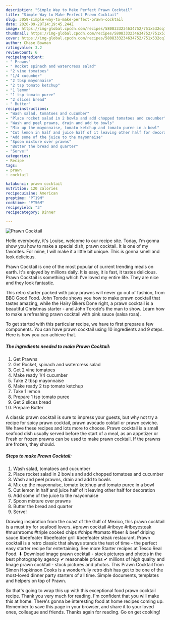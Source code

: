 ```yaml
---
description: "Simple Way to Make Perfect Prawn Cocktail"
title: "Simple Way to Make Perfect Prawn Cocktail"
slug: 3059-simple-way-to-make-perfect-prawn-cocktail
date: 2020-09-28T14:19:45.244Z
image: https://img-global.cpcdn.com/recipes/5808333234634752/751x532cq70/prawn-cocktail-recipe-main-photo.jpg
thumbnail: https://img-global.cpcdn.com/recipes/5808333234634752/751x532cq70/prawn-cocktail-recipe-main-photo.jpg
cover: https://img-global.cpcdn.com/recipes/5808333234634752/751x532cq70/prawn-cocktail-recipe-main-photo.jpg
author: Chase Bowman
ratingvalue: 3.2
reviewcount: 6
recipeingredient:
- " Prawns"
- " Rocket spinach and watercress salad"
- "2 vine tomatoes"
- "1/4 cucumber"
- "2 tbsp mayonnaise"
- "2 tsp tomato ketchup"
- "1 lemon"
- "1 tsp tomato puree"
- "2 slices bread"
- " Butter"
recipeinstructions:
- "Wash salad, tomatoes and cucumber"
- "Place rocket salad in 2 bowls and add chopped tomatoes and cucumber"
- "Wash and peel prawns, drain and add to bowls"
- "Mix up the mayonnaise, tomato ketchup and tomato puree in a bowl"
- "Cut lemon in half and juice half of it leaving other half for decoration"
- "Add some of the juice to the mayonnaise"
- "Spoon mixture over prawns"
- "Butter the bread and quarter"
- "Serve!"
categories:
- Recipe
tags:
- prawn
- cocktail

katakunci: prawn cocktail 
nutrition: 120 calories
recipecuisine: American
preptime: "PT19M"
cooktime: "PT56M"
recipeyield: "3"
recipecategory: Dinner

---
```



![Prawn Cocktail](https://img-global.cpcdn.com/recipes/5808333234634752/751x532cq70/prawn-cocktail-recipe-main-photo.jpg)

Hello everybody, it's Louise, welcome to our recipe site. Today, I'm gonna show you how to make a special dish, prawn cocktail. It is one of my favorites. For mine, I will make it a little bit unique. This is gonna smell and look delicious.

Prawn Cocktail is one of the most popular of current trending meals on earth. It's enjoyed by millions daily. It is easy, it is fast, it tastes delicious. Prawn Cocktail is something which I've loved my entire life. They are nice and they look fantastic.

This retro starter packed with juicy prawns will never go out of fashion, from BBC Good Food. John Torode shows you how to make prawn cocktail that tastes amazing, while the Hairy Bikers Done right, a prawn cocktail is a beautiful Christmas starter - and John Torode&#39;s the man to show. Learn how to make a refreshing prawn cocktail with pink sauce (salsa rosa).


To get started with this particular recipe, we have to first prepare a few components. You can have prawn cocktail using 10 ingredients and 9 steps. Here is how you can achieve that.

<!--inarticleads1-->

##### The ingredients needed to make Prawn Cocktail:

1. Get  Prawns
1. Get  Rocket, spinach and watercress salad
1. Get 2 vine tomatoes
1. Make ready 1/4 cucumber
1. Take 2 tbsp mayonnaise
1. Make ready 2 tsp tomato ketchup
1. Take 1 lemon
1. Prepare 1 tsp tomato puree
1. Get 2 slices bread
1. Prepare  Butter


A classic prawn cocktail is sure to impress your guests, but why not try a recipe for spicy prawn cocktail, prawn avocado coktail or prawn ceviche. We have these recipes and lots more to choose. Prawn cocktail is a small seafood dish usually served before the start of a meal, as an appetizer or Fresh or frozen prawns can be used to make prawn cocktail. If the prawns are frozen, they should. 

<!--inarticleads2-->

##### Steps to make Prawn Cocktail:

1. Wash salad, tomatoes and cucumber
1. Place rocket salad in 2 bowls and add chopped tomatoes and cucumber
1. Wash and peel prawns, drain and add to bowls
1. Mix up the mayonnaise, tomato ketchup and tomato puree in a bowl
1. Cut lemon in half and juice half of it leaving other half for decoration
1. Add some of the juice to the mayonnaise
1. Spoon mixture over prawns
1. Butter the bread and quarter
1. Serve!


Drawing inspiration from the coast of the Gulf of Mexico, this prawn cocktail is a must try for seafood lovers. #prawn cocktail #ribeye #ribeyesteak #mushrooms #triple cooked chips #chips #tomato #beer &amp; beef driping sauce #beefeater #beefeater grill #beefeater steak restaurant. Prawn cocktail is a retro classic that always stands the test of time - the perfect easy starter recipe for entertaining. See more Starter recipes at Tesco Real Food. ⬇ Download image prawn cocktail - stock pictures and photos in the best photography agency ✔ reasonable prices ✔ millions of high quality and Image prawn cocktail - stock pictures and photos. This Prawn Cocktail from Simon Hopkinson Cooks is a wonderfully retro dish has got to be one of the most-loved dinner party starters of all time. Simple documents, templates and helpers on top of Prawn. 

So that's going to wrap this up with this exceptional food prawn cocktail recipe. Thank you very much for reading. I'm confident that you will make this at home. There's gonna be interesting food at home recipes coming up. Remember to save this page in your browser, and share it to your loved ones, colleague and friends. Thanks again for reading. Go on get cooking!
